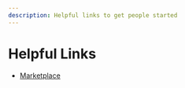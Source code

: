 ```yaml
---
description: Helpful links to get people started
---
```


# Helpful Links

* [Marketplace](https://marketplace.realmacsoftware.com)

